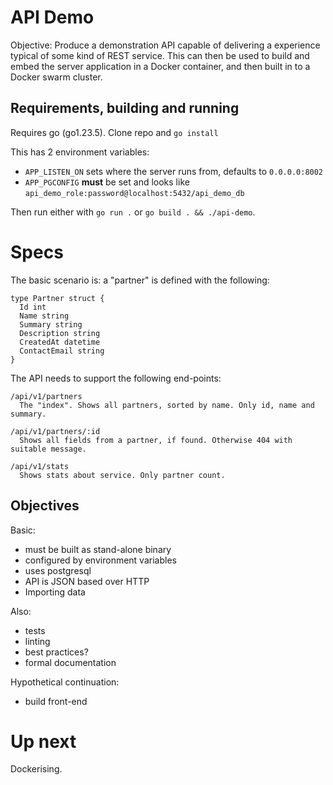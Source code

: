 # API Demo

Objective: Produce a demonstration API capable of delivering a experience typical of some kind of REST service. This can then be used to build and embed the server application in a Docker container, and then built in to a Docker swarm cluster.

## Requirements, building and running

Requires go (go1.23.5). Clone repo and `go install`

This has 2 environment variables:

- `APP_LISTEN_ON` sets where the server runs from, defaults to `0.0.0.0:8002`
- `APP_PGCONFIG` **must** be set and looks like `api_demo_role:password@localhost:5432/api_demo_db`

Then run either with `go run .` or `go build . && ./api-demo`.

# Specs

The basic scenario is: a "partner" is defined with the following:
```
type Partner struct {
  Id int
  Name string
  Summary string
  Description string
  CreatedAt datetime
  ContactEmail string
}
```

The API needs to support the following end-points:
```
/api/v1/partners
  The "index". Shows all partners, sorted by name. Only id, name and summary.

/api/v1/partners/:id
  Shows all fields from a partner, if found. Otherwise 404 with suitable message.

/api/v1/stats
  Shows stats about service. Only partner count.
```

## Objectives

Basic:
- must be built as stand-alone binary
- configured by environment variables
- uses postgresql
- API is JSON based over HTTP
- Importing data

Also:
- tests
- linting
- best practices?
- formal documentation

Hypothetical continuation:
- build front-end

# Up next

Dockerising.
